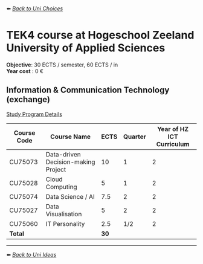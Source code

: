 ⬅️ *[ Back to Uni Choices](./README.md)*

# TEK4 course at Hogeschool Zeeland University of Applied Sciences

**Objective**: 30 ECTS / semester, 60 ECTS / in <br />
**Year cost** : 0 €  

## Information & Communication Technology (exchange)
[Study Program Details](https://hz.nl/en/study-programmes/information-communication-technology-exchange)

| Course Code | Course Name                    | ECTS | Quarter | Year of HZ ICT Curriculum |
|-------------|--------------------------------|------|---------|---------------------------|
| CU75073     | Data-driven Decision-making Project | 10   | 1  | 2                    |
| CU75028     | Cloud Computing                | 5    | 1       | 2                         |
| CU75074     | Data Science / AI              | 7.5  | 2       | 2                         |
| CU75027     | Data Visualisation             | 5    | 2       | 2                         |
| CU75060     | IT Personality                 | 2.5  | 1/2     | 2                         |
| **Total**   |                                |**30**|         |                           |


---

⬅️ *[ Back to Uni Ideas](./README.md)*